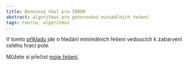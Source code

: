 ```yaml
---
title: Bonusový úkol pro IB000
abstract: algoritmus pro generování minimálních řešení
tags: teorie, algoritmus
---
```


V tomto [příkladu](http://www.fi.muni.cz/~hlineny/Vyuka/UINFb/ctverecky2.html)
jde o hledání minimálních řešení vedoucích k zabarvení celého hrací pole.

Můžete si přečíst [moje řešení]($root/data/popis.pdf).
